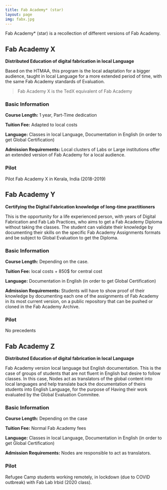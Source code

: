 ```yaml
---
title: Fab Academy* (star)
layout: page
img: fabx.jpg
---
```

Fab Academy* (star) is a recollection of different versions of Fab Academy.


## Fab Academy X

**Distributed Education of digital fabrication in local Language**

Based on the HTMAA, this program is the local adaptation for a bigger audience, taught in local Language for a more extended period of time, with the same Fab Academy standards of Evaluation.

> Fab Academy X is the TedX equivalent of Fab Academy


### Basic Information

**Course Length:** 1 year, Part-Time dedication

**Tuition Fee:** Adapted to local costs

**Language:** Classes in local Language, Documentation in English (in order to get Global Certification)

**Admission Requirements:** Local clusters of Labs or Large institutions offer an extended version of Fab Academy for a local audience.


### Pilot 

Pilot Fab Academy X in Kerala, India (2018-2019)


## Fab Academy Y

**Certifying the Digital Fabrication knowledge of long-time practitioners**

This is the opportunity for a life experienced person, with years of Digital Fabrication and Fab Lab Practices, who aims to get a Fab Academy Diploma without taking the classes. The student can validate their knowledge by documenting their skills on the specific Fab Academy Assignments formats and be subject to Global Evaluation to get the Diploma.


### Basic Information

**Course Length:** Depending on the case.

**Tuition Fee:** local costs + 850$ for central cost

**Language:** Documentation in English (in order to get Global Certification)

**Admission Requirements:** Students will have to show proof of their knowledge by documenting each one of the assignments of Fab Academy in its most current version, on a public repository that can be pushed or cloned in the Fab Academy Archive.

### Pilot 

No precedents


## Fab Academy Z

**Distributed Education of digital fabrication in local Language**

Fab Academy version local language but English documentation. This is the case of groups of students that are not fluent in English but desire to follow classes. In this case, Nodes act as translators of the global content into local languages and help translate back the documentation of theirs students into English Language, for the purpose of Having their work evaluated by the Global Evaluation Commitee.


### Basic Information

**Course Length:** Depending on the case

**Tuition Fee:** Normal Fab Academy fees

**Language:** Classes in local Language, Documentation in English (in order to get Global Certification)

**Admission Requirements:** Nodes are responsible to act as translators.


### Pilot 

Refugee Camp students working remotely, in lockdown (due to COVID outbreak) with Fab Lab Irbid (2020 class).

